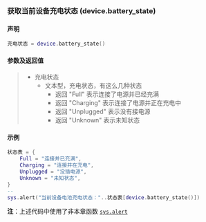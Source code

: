### 获取当前设备充电状态 (**device\.battery\_state**)


#### 声明
```lua
充电状态 = device.battery_state()
```


#### 参数及返回值  
> - 充电状态
>   - 文本型，充电状态，有这么几种状态
>     - 返回 "Full" 表示连接了电源并已经充满
>     - 返回 "Charging" 表示连接了电源并正在充电中
>     - 返回 "Unplugged" 表示没有接电源
>     - 返回 "Unknown" 表示未知状态


#### 示例  
```lua
状态表 = {
	Full = "连接并已充满",
	Charging = "连接并在充电",
	Unplugged = "没插电源",
	Unknown = "未知状态",
}
--
sys.alert("当前设备电池充电状态："..状态表[device.battery_state()])
```
**注**：上述代码中使用了非本章函数 [`sys.alert`](/Handbook/sys/sys.alert.md)

